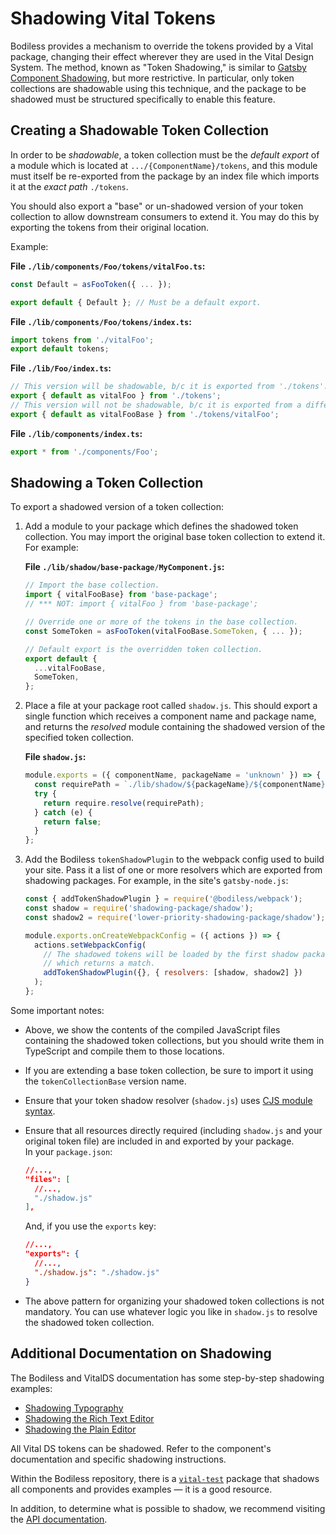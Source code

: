 # Shadowing Vital Tokens

Bodiless provides a mechanism to override the tokens provided by a Vital package, changing their
effect wherever they are used in the Vital Design System. The method, known as "Token Shadowing," is
similar to [Gatsby Component
Shadowing](https://www.gatsbyjs.com/blog/2019-04-29-component-shadowing/ ':target=_blank'), but more
restrictive. In particular, only token collections are shadowable using this technique, and the
package to be shadowed must be structured specifically to enable this feature.

## Creating a Shadowable Token Collection

In order to be _shadowable_, a token collection must be the _default export_ of a module which is
located at `.../{ComponentName}/tokens`, and this module must itself be re-exported from the package
by an index file which imports it at the _exact path_ `./tokens`.

You should also export a "base" or un-shadowed version of your token collection to allow downstream
consumers to extend it. You may do this by exporting the tokens from their original location.

Example:

**File `./lib/components/Foo/tokens/vitalFoo.ts`:**

```js
const Default = asFooToken({ ... });

export default { Default }; // Must be a default export.
```

**File `./lib/components/Foo/tokens/index.ts`:**

```js
import tokens from './vitalFoo';
export default tokens;
```

**File `./lib/Foo/index.ts`:**

```js
// This version will be shadowable, b/c it is exported from './tokens'.
export { default as vitalFoo } from './tokens';
// This version will not be shadowable, b/c it is exported from a different path.
export { default as vitalFooBase } from './tokens/vitalFoo';
```

**File `./lib/components/index.ts`:**

```js
export * from './components/Foo';
```

## Shadowing a Token Collection

To export a shadowed version of a token collection:

01. Add a module to your package which defines the shadowed token collection. You may import the
    original base token collection to extend it.  
    For example:

    **File `./lib/shadow/base-package/MyComponent.js`:**

    ```js
    // Import the base collection.
    import { vitalFooBase} from 'base-package';
    // *** NOT: import { vitalFoo } from 'base-package';

    // Override one or more of the tokens in the base collection.
    const SomeToken = asFooToken(vitalFooBase.SomeToken, { ... });

    // Default export is the overridden token collection.
    export default {
      ...vitalFooBase,
      SomeToken,
    };
    ```

01. Place a file at your package root called `shadow.js`. This should export a single function which
    receives a component name and package name, and returns the _resolved_ module containing the
    shadowed version of the specified token collection.

    **File `shadow.js`:**

    ```js
    module.exports = ({ componentName, packageName = 'unknown' }) => {
      const requirePath = `./lib/shadow/${packageName}/${componentName}`;
      try {
        return require.resolve(requirePath);
      } catch (e) {
        return false;
      }
    };
    ```

01. Add the Bodiless `tokenShadowPlugin` to the webpack config used to build your site. Pass it a
    list of one or more resolvers which are exported from shadowing packages. For example, in the
    site's `gatsby-node.js`:

    ```js
    const { addTokenShadowPlugin } = require('@bodiless/webpack');
    const shadow = require('shadowing-package/shadow');
    const shadow2 = require('lower-priority-shadowing-package/shadow');

    module.exports.onCreateWebpackConfig = ({ actions }) => {
      actions.setWebpackConfig(
        // The shadowed tokens will be loaded by the first shadow package
        // which returns a match.
        addTokenShadowPlugin({}, { resolvers: [shadow, shadow2] })
      );
    };
    ```

Some important notes:

- Above, we show the contents of the compiled JavaScript files containing the shadowed token
  collections, but you should write them in TypeScript and compile them to those locations.
- If you are extending a base token collection, be sure to import it using the `tokenCollectionBase`
  version name.
- Ensure that your token shadow resolver (`shadow.js`) uses [CJS module
  syntax](https://www.typescriptlang.org/docs/handbook/2/modules.html#commonjs-syntax
  ':target=_blank').
- Ensure that all resources directly required (including `shadow.js` and your original token file)
  are included in and exported by your package.  
  In your `package.json`:

  ```json
  //...,
  "files": [
    //...,
    "./shadow.js"
  ],
  ```

  And, if you use the `exports` key:

  ```json
  //...,
  "exports": {
    //...,
    "./shadow.js": "./shadow.js"
  }
  ```

- The above pattern for organizing your shadowed token collections is not mandatory. You can use
  whatever logic you like in `shadow.js` to resolve the shadowed token collection.

## Additional Documentation on Shadowing

The Bodiless and VitalDS documentation has some step-by-step shadowing examples:

- [Shadowing Typography](../../../Development/Guides/BuildingSites/Typography/ShadowGuide)
- [Shadowing the Rich Text Editor](../VitalEditors/RichTextCustomizing)
- [Shadowing the Plain Editor](../VitalEditors/PlainEditor#via-shadowing)

All Vital DS tokens can be shadowed. Refer to the component's documentation and specific shadowing
instructions.

Within the Bodiless repository, there is a
[`vital-test`](https://github.com/johnsonandjohnson/Bodiless-JS/tree/main/packages/vital-test/src/shadow/%40bodiless)
package that shadows all components and provides examples — it is a good resource.

In addition, to determine what is possible to shadow, we recommend visiting the [API
documentation](../../../Development/API/).
